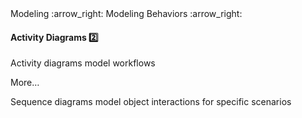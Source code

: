 <link rel="stylesheet" href="{{baseUrl}}/css/textbook.css">

<div class="website-content">

<div id="path">Modeling :arrow_right: Modeling Behaviors :arrow_right:</div>

<div id="title">

#### Activity Diagrams :two:

</div>

<div id="body">

Activity diagrams model workflows

More…

Sequence diagrams model object interactions for specific scenarios

</div>

</div>
